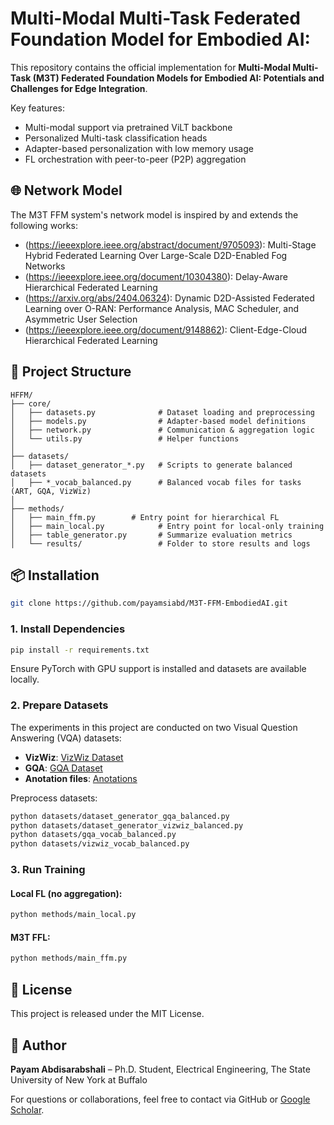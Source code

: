 # Multi-Modal Multi-Task Federated Foundation Model for Embodied AI:

This repository contains the official implementation for **Multi-Modal Multi-Task (M3T) Federated Foundation Models for Embodied AI: Potentials and Challenges for Edge Integration**.


Key features:

- Multi-modal support via pretrained ViLT backbone
- Personalized Multi-task classification heads
- Adapter-based personalization with low memory usage
- FL orchestration with peer-to-peer (P2P) aggregation

## 🌐 Network Model

The M3T FFM system's network model is inspired by and extends the following works:

- (https://ieeexplore.ieee.org/abstract/document/9705093): Multi-Stage Hybrid Federated Learning Over Large-Scale D2D-Enabled Fog Networks
- (https://ieeexplore.ieee.org/document/10304380): Delay-Aware Hierarchical Federated Learning
- (https://arxiv.org/abs/2404.06324): Dynamic D2D-Assisted Federated Learning over O-RAN: Performance Analysis, MAC Scheduler, and Asymmetric User Selection
- (https://ieeexplore.ieee.org/document/9148862): Client-Edge-Cloud Hierarchical Federated Learning

## 📁 Project Structure

```
HFFM/
├── core/
│   ├── datasets.py              # Dataset loading and preprocessing
│   ├── models.py                # Adapter-based model definitions
│   ├── network.py               # Communication & aggregation logic
│   └── utils.py                 # Helper functions
│
├── datasets/
│   ├── dataset_generator_*.py   # Scripts to generate balanced datasets
│   ├── *_vocab_balanced.py      # Balanced vocab files for tasks (ART, GQA, VizWiz)
│
├── methods/
│   ├── main_ffm.py        # Entry point for hierarchical FL
│   ├── main_local.py            # Entry point for local-only training
│   ├── table_generator.py       # Summarize evaluation metrics
│   └── results/                 # Folder to store results and logs
```

## 📦 Installation

```bash
git clone https://github.com/payamsiabd/M3T-FFM-EmbodiedAI.git
```

### 1. Install Dependencies

```bash
pip install -r requirements.txt
```

Ensure PyTorch with GPU support is installed and datasets are available locally.

### 2. Prepare Datasets
The experiments in this project are conducted on two Visual Question Answering (VQA) datasets:

- **VizWiz**: [VizWiz Dataset](https://vizwiz.org/tasks-and-datasets/vqa/)
- **GQA**: [GQA Dataset](https://cs.stanford.edu/people/dorarad/gqa/download.html)
- **Anotation files**: [Anotations](https://drive.google.com/drive/folders/1wlx22Y8KGPmrRFELj2su8CSU5dM0Iu_1?usp=drive_link)
  
Preprocess datasets:

```bash
python datasets/dataset_generator_gqa_balanced.py
python datasets/dataset_generator_vizwiz_balanced.py
python datasets/gqa_vocab_balanced.py
python datasets/vizwiz_vocab_balanced.py
```

### 3. Run Training

#### Local FL (no aggregation):
```bash
python methods/main_local.py
```

#### M3T FFL:
```bash
python methods/main_ffm.py
```

## 📄 License

This project is released under the MIT License.

## 👤 Author

**Payam Abdisarabshali** – Ph.D. Student, Electrical Engineering, The State University of New York at Buffalo

For questions or collaborations, feel free to contact via GitHub or [Google Scholar](https://scholar.google.com/citations?user=ksQpR00AAAAJ&hl=en).

